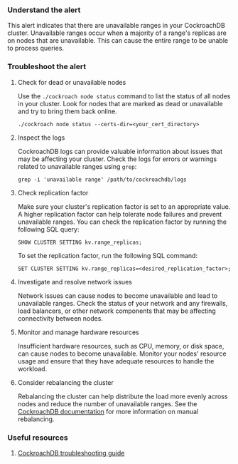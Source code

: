 ### Understand the alert

This alert indicates that there are unavailable ranges in your CockroachDB cluster. Unavailable ranges occur when a majority of a range's replicas are on nodes that are unavailable. This can cause the entire range to be unable to process queries.

### Troubleshoot the alert

1. Check for dead or unavailable nodes

   Use the `./cockroach node status` command to list the status of all nodes in your cluster. Look for nodes that are marked as dead or unavailable and try to bring them back online.

   ```
   ./cockroach node status --certs-dir=<your_cert_directory>
   ```

2. Inspect the logs

   CockroachDB logs can provide valuable information about issues that may be affecting your cluster. Check the logs for errors or warnings related to unavailable ranges using `grep`:

   ```
   grep -i 'unavailable range' /path/to/cockroachdb/logs
   ```

3. Check replication factor

   Make sure your cluster's replication factor is set to an appropriate value. A higher replication factor can help tolerate node failures and prevent unavailable ranges. You can check the replication factor by running the following SQL query:

   ```
   SHOW CLUSTER SETTING kv.range_replicas;
   ```

   To set the replication factor, run the following SQL command:

   ```
   SET CLUSTER SETTING kv.range_replicas=<desired_replication_factor>;
   ```

4. Investigate and resolve network issues

   Network issues can cause nodes to become unavailable and lead to unavailable ranges. Check the status of your network and any firewalls, load balancers, or other network components that may be affecting connectivity between nodes.

5. Monitor and manage hardware resources

   Insufficient hardware resources, such as CPU, memory, or disk space, can cause nodes to become unavailable. Monitor your nodes' resource usage and ensure that they have adequate resources to handle the workload.

6. Consider rebalancing the cluster

   Rebalancing the cluster can help distribute the load more evenly across nodes and reduce the number of unavailable ranges. See the [CockroachDB documentation](https://www.cockroachlabs.com/docs/stable/demo-replication-and-rebalancing.html) for more information on manual rebalancing.

### Useful resources

1. [CockroachDB troubleshooting guide](https://www.cockroachlabs.com/docs/stable/cluster-setup-troubleshooting.html#db-console-shows-under-replicated-unavailable-ranges)
